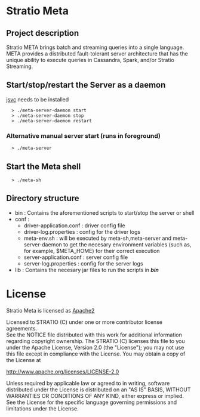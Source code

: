 # Stratio Meta #

## Project description ##

Stratio META brings batch and streaming queries into a single language. META provides a distributed fault-tolerant server architecture that has the unique ability to execute queries in Cassandra, Spark, and/or Stratio Streaming.



## Start/stop/restart the Server as a daemon ##
[jsvc](http://commons.apache.org/proper/commons-daemon/jsvc.html) needs to be installed 

```
  > ./meta-server-daemon start
  > ./meta-server-daemon stop
  > ./meta-server-daemon restart
```


### Alternative manual server start (runs in foreground) ###

```
  > ./meta-server
```

## Start the Meta shell ##

```
  > ./meta-sh
```

## Directory structure ##

  * bin : Contains the aforementioned scripts to start/stop the server or shell
  * conf : 
    * driver-application.conf : driver config file
    * driver-log.properties : config for the driver logs
    * meta-env.sh : will be executed by meta-sh,meta-server and meta-server-daemon to get the necesary environment variables (such as, for example, $META_HOME) for their correct execution
    * server-application.conf : server config file
    * server-log.properties : config for the server logs
  * lib : Contains the necesary jar files to run the scripts in ***bin***


# License #

Stratio Meta is licensed as [Apache2](http://www.apache.org/licenses/LICENSE-2.0.txt)

Licensed to STRATIO (C) under one or more contributor license agreements.  
See the NOTICE file distributed with this work for additional information 
regarding copyright ownership.  The STRATIO (C) licenses this file
to you under the Apache License, Version 2.0 (the
"License"); you may not use this file except in compliance
with the License.  You may obtain a copy of the License at

  http://www.apache.org/licenses/LICENSE-2.0

Unless required by applicable law or agreed to in writing,
software distributed under the License is distributed on an
"AS IS" BASIS, WITHOUT WARRANTIES OR CONDITIONS OF ANY
KIND, either express or implied.  See the License for the
specific language governing permissions and limitations
under the License.
